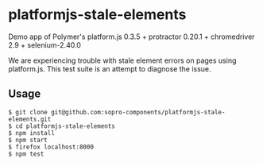 platformjs-stale-elements
=========================

Demo app of Polymer's platform.js 0.3.5 + protractor 0.20.1 + chromedriver 2.9 + selenium-2.40.0

We are experiencing trouble with stale element errors on pages using
platform.js. This test suite is an attempt to diagnose the issue.

Usage
-----

    $ git clone git@github.com:sopro-components/platformjs-stale-elements.git
    $ cd platformjs-stale-elements
    $ npm install
    $ npm start
    $ firefox localhost:8000
    $ npm test
